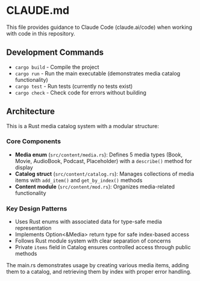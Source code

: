 # CLAUDE.md

This file provides guidance to Claude Code (claude.ai/code) when working with code in this repository.

## Development Commands

- `cargo build` - Compile the project
- `cargo run` - Run the main executable (demonstrates media catalog functionality)
- `cargo test` - Run tests (currently no tests exist)
- `cargo check` - Check code for errors without building

## Architecture

This is a Rust media catalog system with a modular structure:

### Core Components

- **Media enum** (`src/content/media.rs`): Defines 5 media types (Book, Movie, AudioBook, Podcast, Placeholder) with a `describe()` method for display
- **Catalog struct** (`src/content/catalog.rs`): Manages collections of media items with `add_item()` and `get_by_index()` methods
- **Content module** (`src/content/mod.rs`): Organizes media-related functionality

### Key Design Patterns

- Uses Rust enums with associated data for type-safe media representation
- Implements Option<&Media> return type for safe index-based access
- Follows Rust module system with clear separation of concerns
- Private `items` field in Catalog ensures controlled access through public methods

The main.rs demonstrates usage by creating various media items, adding them to a catalog, and retrieving them by index with proper error handling.